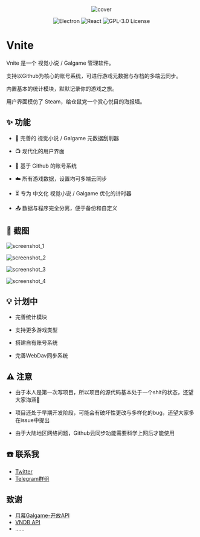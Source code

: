 <p align="center">
  <img src="https://img.timero.xyz/i/2024/08/19/66c30441f1841.ico" alt="cover">
</p>

<p align="center">
  <img src="https://img.shields.io/badge/Electron-47848F?style=for-the-badge&logo=electron&logoColor=white" alt="Electron">
  <img src="https://img.shields.io/badge/React-61DAFB?style=for-the-badge&logo=react&logoColor=black" alt="React">
  <img src="https://img.shields.io/badge/License-GPL%203.0-blue.svg?style=for-the-badge&logo=gnu&logoColor=white" alt="GPL-3.0 License">
</p>

# Vnite

Vnite 是一个 视觉小说 / Galgame 管理软件。

支持以Github为核心的账号系统，可进行游戏元数据与存档的多端云同步。

内置基本的统计模块，默默记录你的游戏之旅。

用户界面模仿了 Steam，给仓鼠党一个赏心悦目的海报墙。

## ✨ 功能

- 🔎 完善的 视觉小说 / Galgame 元数据刮削器

- 📺 现代化的用户界面

- 🔗 基于 Github 的账号系统

- ☁️ 所有游戏数据，设置均可多端云同步

- ⏳ 专为 中文化 视觉小说 / Galgame 优化的计时器

- 📤 数据与程序完全分离，便于备份和自定义

## 📸 截图

![screenshot_1](https://img.timero.xyz/i/2024/08/19/66c3138f44965.webp)

![screenshot_2](https://img.timero.xyz/i/2024/08/19/66c313c2041a9.webp)

![screenshot_3](https://img.timero.xyz/i/2024/08/19/66c3141fb15e9.webp)

![screenshot_4](https://img.timero.xyz/i/2024/08/19/66c314790e20e.webp)

## 💡 计划中

- 完善统计模块

- 支持更多游戏类型

- 搭建自有账号系统

- 完善WebDav同步系统

## ⚠️ 注意

- 由于本人是第一次写项目，所以项目的源代码基本处于一个shit的状态，还望大家海涵🙏

- 项目还处于早期开发阶段，可能会有破坏性更改与多样化的bug，还望大家多在issue中提出

- 由于大陆地区网络问题，Github云同步功能需要科学上网后才能使用

## ☎️ 联系我

- [Twitter](https://x.com/Ximu_simo)
- [Telegram群组](https://t.me/+d65-R_xRx1JlYWZh)

## 致谢

- [月幕Galgame-开放API](https://www.ymgal.games/developer)
- [VNDB API](https://api.vndb.org/kana)
- ……


